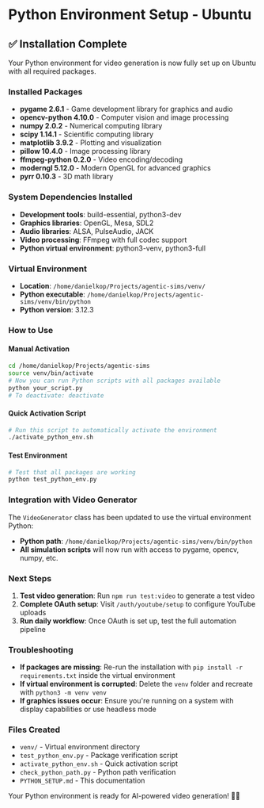 # Python Environment Setup - Ubuntu

## ✅ Installation Complete

Your Python environment for video generation is now fully set up on Ubuntu with all required packages.

### Installed Packages

- **pygame 2.6.1** - Game development library for graphics and audio
- **opencv-python 4.10.0** - Computer vision and image processing
- **numpy 2.0.2** - Numerical computing library
- **scipy 1.14.1** - Scientific computing library
- **matplotlib 3.9.2** - Plotting and visualization
- **pillow 10.4.0** - Image processing library
- **ffmpeg-python 0.2.0** - Video encoding/decoding
- **moderngl 5.12.0** - Modern OpenGL for advanced graphics
- **pyrr 0.10.3** - 3D math library

### System Dependencies Installed

- **Development tools**: build-essential, python3-dev
- **Graphics libraries**: OpenGL, Mesa, SDL2
- **Audio libraries**: ALSA, PulseAudio, JACK
- **Video processing**: FFmpeg with full codec support
- **Python virtual environment**: python3-venv, python3-full

### Virtual Environment

- **Location**: `/home/danielkop/Projects/agentic-sims/venv/`
- **Python executable**: `/home/danielkop/Projects/agentic-sims/venv/bin/python`
- **Python version**: 3.12.3

### How to Use

#### Manual Activation

```bash
cd /home/danielkop/Projects/agentic-sims
source venv/bin/activate
# Now you can run Python scripts with all packages available
python your_script.py
# To deactivate: deactivate
```

#### Quick Activation Script

```bash
# Run this script to automatically activate the environment
./activate_python_env.sh
```

#### Test Environment

```bash
# Test that all packages are working
python test_python_env.py
```

### Integration with Video Generator

The `VideoGenerator` class has been updated to use the virtual environment Python:

- **Python path**: `/home/danielkop/Projects/agentic-sims/venv/bin/python`
- **All simulation scripts** will now run with access to pygame, opencv, numpy, etc.

### Next Steps

1. **Test video generation**: Run `npm run test:video` to generate a test video
2. **Complete OAuth setup**: Visit `/auth/youtube/setup` to configure YouTube uploads
3. **Run daily workflow**: Once OAuth is set up, test the full automation pipeline

### Troubleshooting

- **If packages are missing**: Re-run the installation with `pip install -r requirements.txt` inside the virtual environment
- **If virtual environment is corrupted**: Delete the `venv` folder and recreate with `python3 -m venv venv`
- **If graphics issues occur**: Ensure you're running on a system with display capabilities or use headless mode

### Files Created

- `venv/` - Virtual environment directory
- `test_python_env.py` - Package verification script
- `activate_python_env.sh` - Quick activation script
- `check_python_path.py` - Python path verification
- `PYTHON_SETUP.md` - This documentation

Your Python environment is ready for AI-powered video generation! 🎥✨
